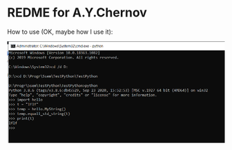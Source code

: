 # REDME for A.Y.Chernov

How to use (OK, maybe how I use it):

![cmd](https://github.com/Draft00/MyString_withPython/raw/master/images/cmd.PNG)
